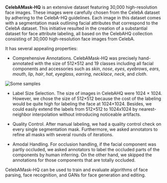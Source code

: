 **CelebAMask-HQ** is an extensive dataset featuring 30,000 high-resolution face images. These images were carefully chosen from the CelebA dataset by adhering to the CelebA-HQ guidelines. Each image in this dataset comes with a segmentation mask outlining facial attributes that correspond to the CelebA dataset. This initiative resulted in the creation of a substantial dataset for face attribute labeling, all based on the CelebAHQ collection consisting of 30,000 high-resolution face images from CelebA.

It has several appealing properties:

- Comprehensive Annotations. CelebAMask-HQ was precisely hand-annotated with the size of 512×512 and 19 classes including all facial components and accessories such as _skin_, _nose_, _eyes_, _eyebrows_, _ears_, _mouth_, _lip_, _hair_, _hat_, _eyeglass_, _earring_, _necklace_, _neck_, and _cloth_.

![Some samples](https://i.ibb.co/b17nrtW/sample.png)

- Label Size Selection. The size of images in CelebAHQ were 1024 × 1024. However, we chose the size of 512×512 because the cost of the labeling would be quite high for labeling the face at 1024×1024. Besides, we could easily extend the labels from 512×512 to 1024x1024 by nearest-neighbor interpolation without introducing noticeable artifacts.

- Quality Control. After manual labeling, we had a quality control check on every single segmentation mask. Furthermore, we asked annotators to refine all masks with several rounds of iterations.

- Amodal Handling. For occlusion handling, if the facial component was partly occluded, we asked annotators to label the occluded parts of the components by human inferring. On the other hand, we skipped the annotations for those components that are totally occluded.

CelebAMask-HQ can be used to train and evaluate algorithms of face parsing, face recognition, and GANs for face generation and editing.
